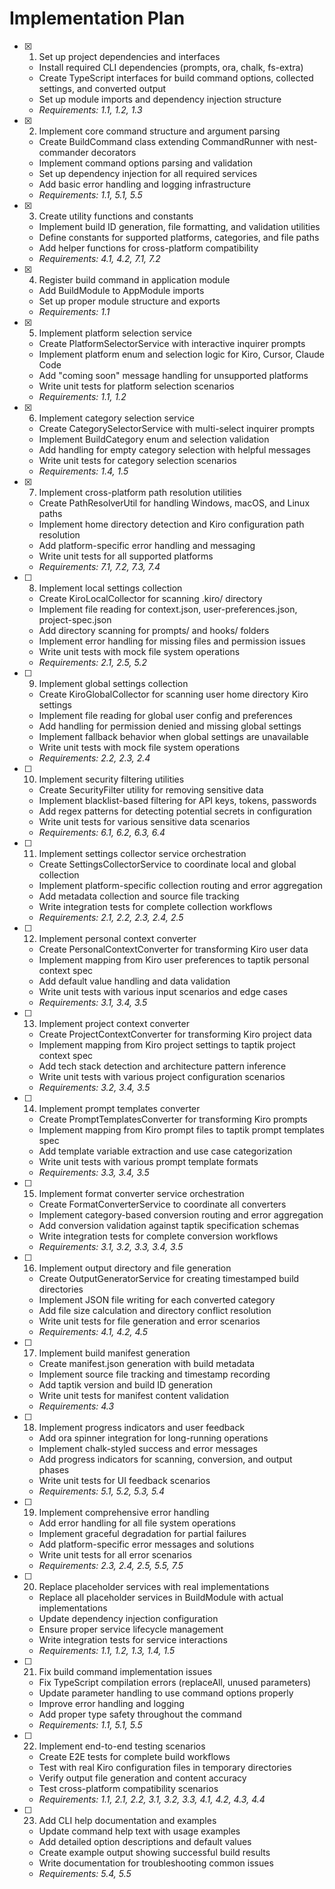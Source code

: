 # Implementation Plan

- [x] 1. Set up project dependencies and interfaces
  - Install required CLI dependencies (prompts, ora, chalk, fs-extra)
  - Create TypeScript interfaces for build command options, collected settings, and converted output
  - Set up module imports and dependency injection structure
  - _Requirements: 1.1, 1.2, 1.3_

- [x] 2. Implement core command structure and argument parsing
  - Create BuildCommand class extending CommandRunner with nest-commander decorators
  - Implement command options parsing and validation
  - Set up dependency injection for all required services
  - Add basic error handling and logging infrastructure
  - _Requirements: 1.1, 5.1, 5.5_

- [x] 3. Create utility functions and constants
  - Implement build ID generation, file formatting, and validation utilities
  - Define constants for supported platforms, categories, and file paths
  - Add helper functions for cross-platform compatibility
  - _Requirements: 4.1, 4.2, 7.1, 7.2_

- [x] 4. Register build command in application module
  - Add BuildModule to AppModule imports
  - Set up proper module structure and exports
  - _Requirements: 1.1_

- [x] 5. Implement platform selection service
  - Create PlatformSelectorService with interactive inquirer prompts
  - Implement platform enum and selection logic for Kiro, Cursor, Claude Code
  - Add "coming soon" message handling for unsupported platforms
  - Write unit tests for platform selection scenarios
  - _Requirements: 1.1, 1.2_

- [x] 6. Implement category selection service
  - Create CategorySelectorService with multi-select inquirer prompts
  - Implement BuildCategory enum and selection validation
  - Add handling for empty category selection with helpful messages
  - Write unit tests for category selection scenarios
  - _Requirements: 1.4, 1.5_

- [x] 7. Implement cross-platform path resolution utilities
  - Create PathResolverUtil for handling Windows, macOS, and Linux paths
  - Implement home directory detection and Kiro configuration path resolution
  - Add platform-specific error handling and messaging
  - Write unit tests for all supported platforms
  - _Requirements: 7.1, 7.2, 7.3, 7.4_

- [ ] 8. Implement local settings collection
  - Create KiroLocalCollector for scanning .kiro/ directory
  - Implement file reading for context.json, user-preferences.json, project-spec.json
  - Add directory scanning for prompts/ and hooks/ folders
  - Implement error handling for missing files and permission issues
  - Write unit tests with mock file system operations
  - _Requirements: 2.1, 2.5, 5.2_

- [ ] 9. Implement global settings collection
  - Create KiroGlobalCollector for scanning user home directory Kiro settings
  - Implement file reading for global user config and preferences
  - Add handling for permission denied and missing global settings
  - Implement fallback behavior when global settings are unavailable
  - Write unit tests with mock file system operations
  - _Requirements: 2.2, 2.3, 2.4_

- [ ] 10. Implement security filtering utilities
  - Create SecurityFilter utility for removing sensitive data
  - Implement blacklist-based filtering for API keys, tokens, passwords
  - Add regex patterns for detecting potential secrets in configuration
  - Write unit tests for various sensitive data scenarios
  - _Requirements: 6.1, 6.2, 6.3, 6.4_

- [ ] 11. Implement settings collector service orchestration
  - Create SettingsCollectorService to coordinate local and global collection
  - Implement platform-specific collection routing and error aggregation
  - Add metadata collection and source file tracking
  - Write integration tests for complete collection workflows
  - _Requirements: 2.1, 2.2, 2.3, 2.4, 2.5_

- [ ] 12. Implement personal context converter
  - Create PersonalContextConverter for transforming Kiro user data
  - Implement mapping from Kiro user preferences to taptik personal context spec
  - Add default value handling and data validation
  - Write unit tests with various input scenarios and edge cases
  - _Requirements: 3.1, 3.4, 3.5_

- [ ] 13. Implement project context converter
  - Create ProjectContextConverter for transforming Kiro project data
  - Implement mapping from Kiro project settings to taptik project context spec
  - Add tech stack detection and architecture pattern inference
  - Write unit tests with various project configuration scenarios
  - _Requirements: 3.2, 3.4, 3.5_

- [ ] 14. Implement prompt templates converter
  - Create PromptTemplatesConverter for transforming Kiro prompts
  - Implement mapping from Kiro prompt files to taptik prompt templates spec
  - Add template variable extraction and use case categorization
  - Write unit tests with various prompt template formats
  - _Requirements: 3.3, 3.4, 3.5_

- [ ] 15. Implement format converter service orchestration
  - Create FormatConverterService to coordinate all converters
  - Implement category-based conversion routing and error aggregation
  - Add conversion validation against taptik specification schemas
  - Write integration tests for complete conversion workflows
  - _Requirements: 3.1, 3.2, 3.3, 3.4, 3.5_

- [ ] 16. Implement output directory and file generation
  - Create OutputGeneratorService for creating timestamped build directories
  - Implement JSON file writing for each converted category
  - Add file size calculation and directory conflict resolution
  - Write unit tests for file generation and error scenarios
  - _Requirements: 4.1, 4.2, 4.5_

- [ ] 17. Implement build manifest generation
  - Create manifest.json generation with build metadata
  - Implement source file tracking and timestamp recording
  - Add taptik version and build ID generation
  - Write unit tests for manifest content validation
  - _Requirements: 4.3_

- [ ] 18. Implement progress indicators and user feedback
  - Add ora spinner integration for long-running operations
  - Implement chalk-styled success and error messages
  - Add progress indicators for scanning, conversion, and output phases
  - Write unit tests for UI feedback scenarios
  - _Requirements: 5.1, 5.2, 5.3, 5.4_

- [ ] 19. Implement comprehensive error handling
  - Add error handling for all file system operations
  - Implement graceful degradation for partial failures
  - Add platform-specific error messages and solutions
  - Write unit tests for all error scenarios
  - _Requirements: 2.3, 2.4, 2.5, 5.5, 7.5_

- [ ] 20. Replace placeholder services with real implementations
  - Replace all placeholder services in BuildModule with actual implementations
  - Update dependency injection configuration
  - Ensure proper service lifecycle management
  - Write integration tests for service interactions
  - _Requirements: 1.1, 1.2, 1.3, 1.4, 1.5_

- [ ] 21. Fix build command implementation issues
  - Fix TypeScript compilation errors (replaceAll, unused parameters)
  - Update parameter handling to use command options properly
  - Improve error handling and logging
  - Add proper type safety throughout the command
  - _Requirements: 1.1, 5.1, 5.5_

- [ ] 22. Implement end-to-end testing scenarios
  - Create E2E tests for complete build workflows
  - Test with real Kiro configuration files in temporary directories
  - Verify output file generation and content accuracy
  - Test cross-platform compatibility scenarios
  - _Requirements: 1.1, 2.1, 2.2, 3.1, 3.2, 3.3, 4.1, 4.2, 4.3, 4.4_

- [ ] 23. Add CLI help documentation and examples
  - Update command help text with usage examples
  - Add detailed option descriptions and default values
  - Create example output showing successful build results
  - Write documentation for troubleshooting common issues
  - _Requirements: 5.4, 5.5_
